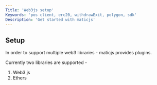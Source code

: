 ```yaml
---
Title: 'Web3js setup'
Keywords: 'pos client, erc20, withdrawExit, polygon, sdk'
Description: 'Get started with maticjs'
---
```


## Setup

In order to support multiple web3 libraries - maticjs provides plugins.

Currently two libraries are supported -

1. Web3.js
2. Ethers
